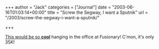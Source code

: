 +++
author = "Jack"
categories = ["Journal"]
date = "2003-06-16T01:03:14+00:00"
title = "Screw the Segway, I want a Sputnik"
url = "/2003/screw-the-segway-i-want-a-sputnik/"

+++

[This would be so **cool**][1] hanging in the office at Fusionary! C'mon, it's only 35K!

 [1]: http://www.staufferclassics.com./sputnik.html
